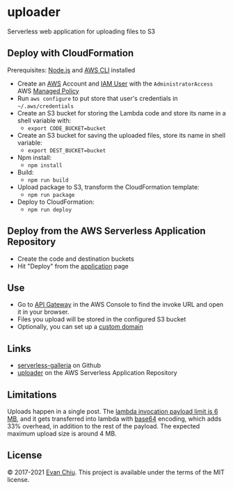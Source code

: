 # uploader

Serverless web application for uploading files to S3

## Deploy with CloudFormation

Prerequisites: [Node.js](https://nodejs.org/en/) and [AWS CLI](http://docs.aws.amazon.com/cli/latest/userguide/installing.html) installed

* Create an [AWS](https://aws.amazon.com/) Account and [IAM User](https://aws.amazon.com/iam/) with the `AdministratorAccess` AWS [Managed Policy](http://docs.aws.amazon.com/IAM/latest/UserGuide/access_policies_managed-vs-inline.html)
* Run `aws configure` to put store that user's credentials in `~/.aws/credentials`
* Create an S3 bucket for storing the Lambda code and store its name in a shell variable with:
  * `export CODE_BUCKET=bucket`
* Create an S3 bucket for saving the uploaded files, store its name in shell variable:
  * `export DEST_BUCKET=bucket`
* Npm install:
  * `npm install`
* Build:
  * `npm run build`
* Upload package to S3, transform the CloudFormation template:
  * `npm run package`
* Deploy to CloudFormation:
  * `npm run deploy`

## Deploy from the AWS Serverless Application Repository
* Create the code and destination buckets
* Hit "Deploy" from the [application](https://serverlessrepo.aws.amazon.com/applications/arn:aws:serverlessrepo:us-east-1:233054207705:applications~uploader) page

## Use
* Go to [API Gateway](https://console.aws.amazon.com/apigateway/home) in the AWS Console to find the invoke URL and open it in your browser.
* Files you upload will be stored in the configured S3 bucket
* Optionally, you can set up a [custom domain](https://docs.aws.amazon.com/apigateway/latest/developerguide/how-to-custom-domains.html)

## Links
* [serverless-galleria](https://github.com/evanchiu/serverless-galleria) on Github
* [uploader](https://serverlessrepo.aws.amazon.com/#/applications/arn:aws:serverlessrepo:us-east-1:233054207705:applications~uploader) on the AWS Serverless Application Repository

## Limitations
Uploads happen in a single post.  The [lambda invocation payload limit is 6 MB](https://docs.aws.amazon.com/lambda/latest/dg/limits.html), and it gets transferred into lambda with [base64](https://en.wikipedia.org/wiki/Base64) encoding, which adds 33% overhead, in addition to the rest of the payload. The expected maximum upload size is around 4 MB.

## License
&copy; 2017-2021 [Evan Chiu](https://evanchiu.com). This project is available under the terms of the MIT license.
